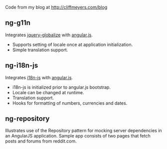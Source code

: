 Code from my blog at http://cliffmeyers.com/blog

## ng-g11n

Integrates [jquery-globalize](https://github.com/jquery/globalize) with [angular.js](https://github.com/angular/angular.js).

* Supports setting of locale once at application initialization.
* Simple translation support.

## ng-i18n-js

Integrates [i18n-js](https://github.com/fnando/i18n-js) with [angular.js](https://github.com/angular/angular.js).

* i18n-js is initialized prior to angular.js bootstrap.
* Locale can be changed at runtime.
* Translation support.
* Hooks for formatting of numbers, currencies and dates.

## ng-repository

Illustrates use of the Repository pattern for mocking server dependencies in an AngularJS application. Sample app consists of two pages that fetch posts and forums from reddit.com.